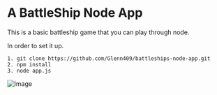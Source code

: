 # A BattleShip Node App

This is a basic battleship game that you can play through node.

In order to set it up.

    1. git clone https://github.com/Glenn409/battleships-node-app.git
    2. npm install
    3. node app.js

![Image](/relative/path/to/Screenshot_1.png?raw=true "Create Screen")